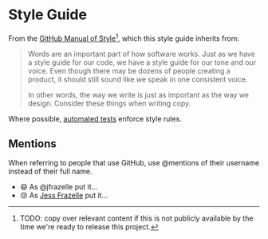 # Style Guide

From the [GitHub Manual of Style](https://manual-of-style.githubapp.com/)[^1], which this style guide inherits from:

> Words are an important part of how software works. Just as we have a style guide for our code, we have a style guide for our tone and our voice. Even though there may be dozens of people creating a product, it should still sound like we speak in one consistent voice.
>
> In other words, the way we write is just as important as the way we design. Consider these things when writing copy.

Where possible, [automated tests](../test/test-prose) enforce style rules.

## Mentions

When referring to people that use GitHub, use @mentions of their username instead of their full name.

- :smile: As @jfrazelle put it…
- :cry: As [Jess Frazelle](https://github.com/jfrazelle) put it…

[^1]: TODO: copy over relevant content if this is not publicly available by the time we're ready to release this project.
